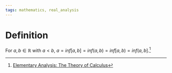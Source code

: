 ```yaml
---
tags: mathematics, real_analysis
---
```


# Definition

For $a, b \in \mathbb{R}$ with $a < b$, $a = inf[a, b] = inf(a, b) = inf[a, b) = inf(a, b]$.[^1]

[^1]: [Elementary Analysis: The Theory of Calculus](zotero://open-pdf/library/items/GUY2WR3V?page=34)